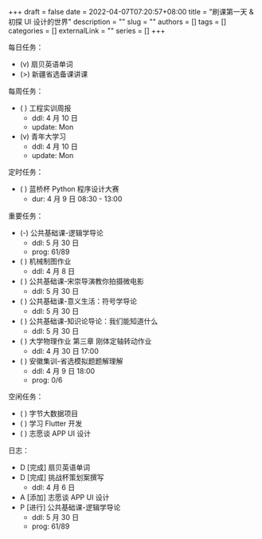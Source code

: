 +++ 
draft = false
date = 2022-04-07T07:20:57+08:00
title = "刷课第一天 & 初探 UI 设计的世界"
description = ""
slug = ""
authors = []
tags = []
categories = []
externalLink = ""
series = []
+++

每日任务：
- (v) 扇贝英语单词
- (>) 新疆省选备课讲课

每周任务：
- ( ) 工程实训周报
    - ddl: 4 月 10 日
    - update: Mon
- (v) 青年大学习
    - ddl: 4 月 10 日
    - update: Mon

定时任务：
- ( ) 蓝桥杯 Python 程序设计大赛
    - dur: 4 月 9 日 08:30 - 13:00

重要任务：
- (-) 公共基础课-逻辑学导论
    - ddl: 5 月 30 日
    - prog: 61/89
- ( ) 机械制图作业
    - ddl: 4 月 8 日
- ( ) 公共基础课-宋崇导演教你拍摄微电影
    - ddl: 5 月 30 日
- ( ) 公共基础课-意义生活：符号学导论
    - ddl: 5 月 30 日
- ( ) 公共基础课-知识论导论：我们能知道什么
    - ddl: 5 月 30 日
- ( ) 大学物理作业 第三章 刚体定轴转动作业
    - ddl: 4 月 30 日 17:00
- ( ) 安徽集训-省选模拟题题解理解
    - ddl: 4 月 9 日 18:00
    - prog: 0/6

空闲任务：
- ( ) 字节大数据项目
- ( ) 学习 Flutter 开发
- ( ) 志愿谈 APP UI 设计

日志：
- D [完成] 扇贝英语单词
- D [完成] 挑战杯策划案撰写
    - ddl: 4 月 6 日 
- A [添加] 志愿谈 APP UI 设计
- P [进行] 公共基础课-逻辑学导论
    - ddl: 5 月 30 日
    - prog: 61/89